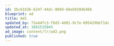 ```yaml
---
id: 1bc61b3b-6247-44dc-8669-66eb920db46b
blueprint: ad
title: Ad1
updated_by: 73a44fc3-f8d3-4d01-9c7e-095429bb71dc
updated_at: 1661515043
ad_image: content/lr/ad2.png
published: true
---
```

